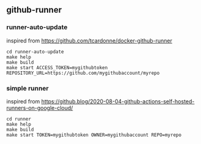 ## github-runner


### runner-auto-update
inspired from https://github.com/tcardonne/docker-github-runner
```
cd runner-auto-update
make help
make build
make start ACCESS_TOKEN=mygithubtoken REPOSITORY_URL=https://github.com/mygithubaccount/myrepo
```

### simple runner
inspired from https://github.blog/2020-08-04-github-actions-self-hosted-runners-on-google-cloud/
```
cd runner
make help
make build
make start TOKEN=mygithubtoken OWNER=mygithubaccount REPO=myrepo
```
